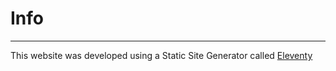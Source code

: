 # Info
______________

This website was developed using a Static Site Generator called [Eleventy](https://https://www.11ty.dev/) 
